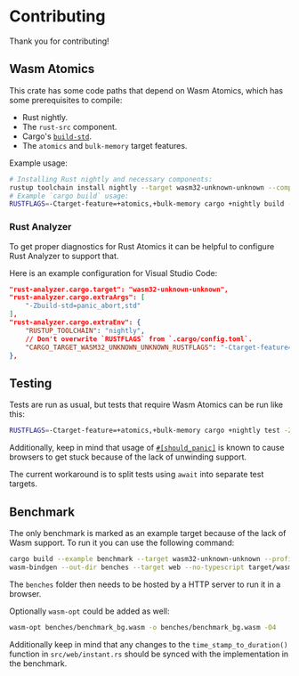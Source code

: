 # Contributing

Thank you for contributing!

## Wasm Atomics

This crate has some code paths that depend on Wasm Atomics, which has some prerequisites to compile:
- Rust nightly.
- The `rust-src` component.
- Cargo's [`build-std`].
- The `atomics` and `bulk-memory` target features.

Example usage:
```sh
# Installing Rust nightly and necessary components:
rustup toolchain install nightly --target wasm32-unknown-unknown --component rust-src
# Example `cargo build` usage:
RUSTFLAGS=-Ctarget-feature=+atomics,+bulk-memory cargo +nightly build -Zbuild-std=panic_abort,std --target wasm32-unknown-unknown
```

### Rust Analyzer

To get proper diagnostics for Rust Atomics it can be helpful to configure Rust Analyzer to support that.

Here is an example configuration for Visual Studio Code:
```json
"rust-analyzer.cargo.target": "wasm32-unknown-unknown",
"rust-analyzer.cargo.extraArgs": [
    "-Zbuild-std=panic_abort,std"
],
"rust-analyzer.cargo.extraEnv": {
    "RUSTUP_TOOLCHAIN": "nightly",
    // Don't overwrite `RUSTFLAGS` from `.cargo/config.toml`.
    "CARGO_TARGET_WASM32_UNKNOWN_UNKNOWN_RUSTFLAGS": "-Ctarget-feature=+atomics,+bulk-memory"
},
```

## Testing

Tests are run as usual, but tests that require Wasm Atomics can be run like this:
```sh
RUSTFLAGS=-Ctarget-feature=+atomics,+bulk-memory cargo +nightly test -Zbuild-std=panic_abort,std --target wasm32-unknown-unknown
```

Additionally, keep in mind that usage of [`#[should_panic]`](`should_panic`) is known to cause browsers to get stuck because of the lack of unwinding support.

The current workaround is to split tests using `await` into separate test targets.

[`build-std`]: https://doc.rust-lang.org/1.73.0/cargo/reference/unstable.html#build-std
[`should_panic`]: https://doc.rust-lang.org/1.73.0/reference/attributes/testing.html#the-should_panic-attribute

## Benchmark

The only benchmark is marked as an example target because of the lack of Wasm support. To run it you can use the following command:
```sh
cargo build --example benchmark --target wasm32-unknown-unknown --profile bench
wasm-bindgen --out-dir benches --target web --no-typescript target/wasm32-unknown-unknown/release/examples/benchmark.wasm
```
The `benches` folder then needs to be hosted by a HTTP server to run it in a browser.

Optionally `wasm-opt` could be added as well:
```sh
wasm-opt benches/benchmark_bg.wasm -o benches/benchmark_bg.wasm -O4
```

Additionally keep in mind that any changes to the `time_stamp_to_duration()` function in `src/web/instant.rs` should be synced with the implementation in the benchmark.

